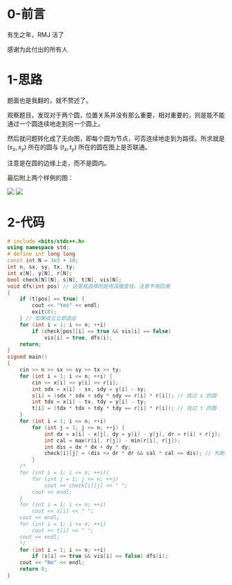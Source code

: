 # 0-前言

有生之年，RMJ 活了

感谢为此付出的所有人

# 1-思路

题面也是我翻的，就不赘述了。

观察题目，发现对于两个圆，位置关系并没有那么重要，相对重要的，则是能不能通过一个圆连续地走到另一个圆上。

然后就问题转化成了无向图，即每个圆为节点，可否连续地走到为路径。所求就是 $(s_x, s_y)$ 所在的圆与 $(t_x, t_y)$ 所在的圆在图上是否联通。

注意是在圆的边缘上走，而不是圆内。

最后附上两个样例的图：

![](https://img.atcoder.jp/abc259/7b850385b9d67dc150435ffc7818bd94.png)
![](https://img.atcoder.jp/abc259/924efa40ff28e5d7125841da2710d012.png)

# 2-代码

```cpp
# include <bits/stdc++.h>
using namespace std;
# define int long long
const int N = 3e3 + 10;
int n, sx, sy, tx, ty;
int x[N], y[N], r[N];
bool check[N][N], s[N], t[N], vis[N];
void dfs(int pos) // 这里我选择的是用深搜查找，注意不用回溯
{
	if (t[pos] == true) {
		cout << "Yes" << endl;
		exit(0);
	} // 如果成立立即退出
	for (int i = 1; i <= n; ++i)
		if (check[pos][i] == true && vis[i] == false) 
			vis[i] = true, dfs(i);
	return;
}
signed main()
{
	cin >> n >> sx >> sy >> tx >> ty;
	for (int i = 1; i <= n; ++i) {
		cin >> x[i] >> y[i] >> r[i];
		int sdx = x[i] - sx, sdy = y[i] - sy;
		s[i] = (sdx * sdx + sdy * sdy == r[i] * r[i]); // 找过 s 的圆
		int tdx = x[i] - tx, tdy = y[i] - ty;
		t[i] = (tdx * tdx + tdy * tdy == r[i] * r[i]); // 找过 t 的圆
	}
	for (int i = 1; i <= n; ++i)
		for (int j = 1; j <= n; ++j) {
			int dx = x[i] - x[j], dy = y[i] - y[j], dr = r[i] + r[j];
			int cal = max(r[i], r[j]) - min(r[i], r[j]);
			int dis = dx * dx + dy * dy;
			check[i][j] = (dis <= dr * dr && cal * cal <= dis); // 判断第 i, j 个圆是否联通
		}
	/*
	for (int i = 1; i <= n; ++i){
		for (int j = 1; j <= n; ++j)
			cout << check[i][j] << " ";
		cout << endl;
	}
	for (int i = 1; i <= n; ++i)
		cout << s[i] << " ";
	cout << endl;
	for (int i = 1; i <= n; ++i)
		cout << t[i] << " ";
	cout << endl;
	*/
	for (int i = 1; i <= n; ++i)
		if (s[i] == true && vis[i] == false) dfs(i);
	cout << "No" << endl;
	return 0;
}
```